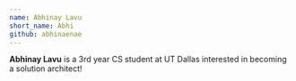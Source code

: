 ```yaml
---
name: Abhinay Lavu
short_name: Abhi
github: abhinaenae
---
```


**Abhinay Lavu** is a 3rd year CS student at UT Dallas interested in becoming a solution architect!
